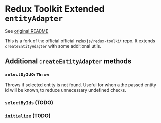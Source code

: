 # Redux Toolkit Extended `entityAdapter`
See [original README](./OG_README.md)

This is a fork of the official official `reduxjs/redux-toolkit` repo. It extends `createEntityAdapter` with some additional utils.


## Additional `createEntityAdapter` methods

### `selectByIdOrThrow`
Throws if selected entity is not found. Useful for when a the passed entity id will be known, to reduce unnecessary undefined checks.

### `selectByIds` (TODO)

### `initialize` (TODO)